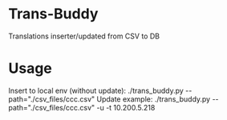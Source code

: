 # Trans-Buddy
Translations inserter/updated from CSV to DB
# Usage
Insert to local env (without update):
./trans_buddy.py --path="./csv_files/ccc.csv"
Update example:
./trans_buddy.py --path="./csv_files/ccc.csv" -u -t 10.200.5.218 
